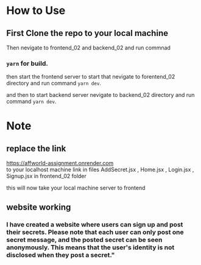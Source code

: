  # How to Use 

## First Clone the repo to your local machine
 Then nevigate to frontend_02 and backend_02 and run commnad 
 ### `yarn` for build.

 then start the frontend server to start that nevigate to forentend_02 directory and run command  `yarn dev`.

 and then to start backend server nevigate to backend_02 directory and run command  `yarn dev`.

 # Note  
 
 ## replace the  link  
 https://affworld-assignment.onrender.com   
 to your localhost machine link in files AddSecret.jsx , Home.jsx , Login.jsx , Signup.jsx  in frontend_02 folder

 this will now take your local machine server to frontend

 ## website working
  ### I have created a website where users can sign up and post their secrets. Please note that each user can only post one secret message, and the posted secret can be seen anonymously. This means that the user's identity is not disclosed when they post a secret."
